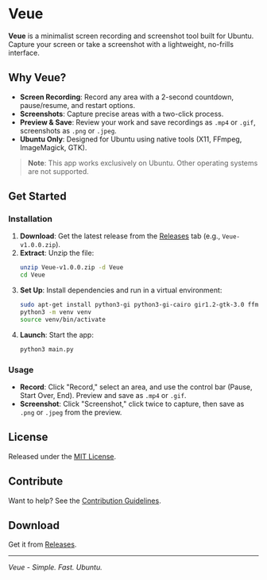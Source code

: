 # Veue

**Veue** is a minimalist screen recording and screenshot tool built for Ubuntu. Capture your screen or take a screenshot with a lightweight, no-frills interface.

## Why Veue?
- **Screen Recording**: Record any area with a 2-second countdown, pause/resume, and restart options.
- **Screenshots**: Capture precise areas with a two-click process.
- **Preview & Save**: Review your work and save recordings as `.mp4` or `.gif`, screenshots as `.png` or `.jpeg`.
- **Ubuntu Only**: Designed for Ubuntu using native tools (X11, FFmpeg, ImageMagick, GTK).

> **Note**: This app works exclusively on Ubuntu. Other operating systems are not supported.

## Get Started

### Installation
1. **Download**: Get the latest release from the [Releases](https://github.com/2dghost/Veue/releases) tab (e.g., `Veue-v1.0.0.zip`).
2. **Extract**: Unzip the file:
   ```bash
   unzip Veue-v1.0.0.zip -d Veue
   cd Veue
   ```
3. **Set Up**: Install dependencies and run in a virtual environment:
   ```bash
   sudo apt-get install python3-gi python3-gi-cairo gir1.2-gtk-3.0 ffmpeg imagemagick
   python3 -m venv venv
   source venv/bin/activate
   ```
4. **Launch**: Start the app:
   ```bash
   python3 main.py
   ```

### Usage
- **Record**: Click "Record," select an area, and use the control bar (Pause, Start Over, End). Preview and save as `.mp4` or `.gif`.
- **Screenshot**: Click "Screenshot," click twice to capture, then save as `.png` or `.jpeg` from the preview.

## License
Released under the [MIT License](LICENSE).

## Contribute
Want to help? See the [Contribution Guidelines](CONTRIBUTING.md).

## Download
Get it from [Releases](https://github.com/2dghost/Veue/releases).

---
*Veue - Simple. Fast. Ubuntu.* 